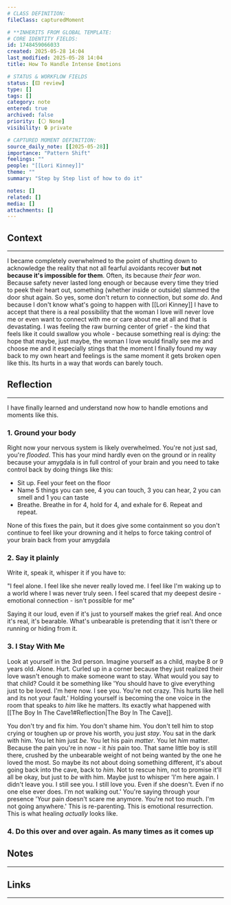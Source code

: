 ```yaml
---
# CLASS DEFINITION:
fileClass: capturedMoment

# **INHERITS FROM GLOBAL TEMPLATE:
# CORE IDENTITY FIELDS:
id: 1748459066033
created: 2025-05-28 14:04
last_modified: 2025-05-28 14:04
title: How To Handle Intense Emotions

# STATUS & WORKFLOW FIELDS
status: [🟨 review]
type: []
tags: []
category: note
entered: true
archived: false
priority: [⚪ None]
visibility: 🔒 private

# CAPTURED MOMENT DEFINITION:
source_daily_note: [[2025-05-28]]
importance: "Pattern Shift"
feelings: ""
people: "[[Lori Kinney]]"
theme: ""
summary: "Step by Step list of how to do it"

notes: []
related: []
media: []
attachments: []
---
```


## Context
---
I became completely overwhelmed to the point of shutting down to acknowledge the reality that not all fearful avoidants recover **but not because it's impossible for them**. Often, its because *their fear won*. Because safety never lasted long enough or because every time they tried to peek their heart out, something (whether inside or outside) slammed the door shut again. So yes, some don't return to connection, but *some do*. And because I don't know what's going to happen with [[Lori Kinney]] I have to accept that there is a real possibility that the woman I love will never love me or even want to connect with me or care about me at all and that is devastating. I was feeling the raw burning center of grief - the kind that feels like it could swallow you whole - because something real is dying: the hope that maybe, just maybe, the woman I love would finally see me and choose me and it especially stings that the moment I finally found my way back to my own heart and feelings is the same moment it gets broken open like this. Its hurts in a way that words can barely touch.

## Reflection
---
I have finally learned and understand now how to handle emotions and moments like this. 

### 1. Ground your body
Right now your nervous system is likely overwhelmed. You're not just sad, you're *flooded*. This has your mind hardly even on the ground or in reality because your amygdala is in full control of your brain and you need to take control back by doing things like this:

- Sit up. Feel your feet on the floor
- Name 5 things you can see, 4 you can touch, 3 you can hear, 2 you can smell and 1 you can taste
- Breathe. Breathe in for 4, hold for 4, and exhale for 6. Repeat and repeat. 

None of this fixes the pain, but it does give some containment so you don't continue to feel like your drowning and it helps to force taking control of your brain back from your amygdala

###  2. Say it plainly
Write it, speak it, whisper it if you have to:

   "I feel alone. I feel like she never really loved me. I feel like I'm waking up to a world where I was never truly seen. I feel scared that my deepest desire - emotional connection - isn't possible for me"

Saying it our loud, even if it's just to yourself makes the grief real. And once it's real, it's bearable. What's unbearable is pretending that it isn't there or running or hiding from it. 

### 3. I Stay With Me
Look at yourself in the 3rd person. Imagine yourself as a child, maybe 8 or 9 years old. Alone. Hurt. Curled up in a corner because they just realized their love wasn't enough to make someone want to stay. What would you say to that child? Could it be something like 'You should have to give everything just to be loved. I'm here now. I see you. You're not crazy. This hurts like hell and its not your fault.' Holding yourself is becoming the one voice in the room that speaks to *him* like he matters. Its exactly what happened with [[The Boy In The Cave1#Reflection|The Boy In The Cave]]. 

You don't try and fix him. You don't shame him. You don't tell him to stop crying or toughen up or prove his worth, you just *stay*. You sat in the dark with him. You let him just *be*. You let his pain *matter*. You let *him* matter. Because the pain you're in now - it *his* pain too. That same little boy is still there, crushed by the unbearable weight of not being wanted by the one he loved the most. So maybe its not about doing something different, it's about going back into the cave, back to *him*. Not to rescue him, not to promise it'll all be okay, but just to *be* with him. Maybe just to whisper 'I'm here again. I didn't leave you. I still see you. I still love you. Even if she doesn't. Even if no one else ever does. I'm not walking out.' You're saying through your presence 'Your pain doesn't scare me anymore. You're not too much. I'm not going anywhere.' This is re-parenting. This is emotional resurrection. This is what healing *actually* looks like. 

### 4. Do this over and over again. As many times as it comes up
## Notes 
---

## Links
---

